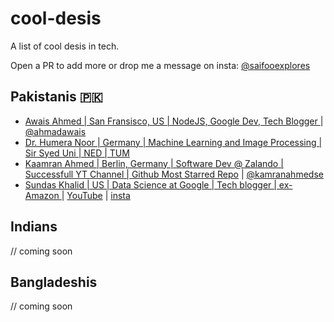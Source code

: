 # cool-desis
A list of cool desis in tech. 

Open a PR to add more or drop me a message on insta: [@saifooexplores](https://instagram.com/saifooexplores)

## Pakistanis 🇵🇰
- [Awais Ahmed | San Fransisco, US | NodeJS, Google Dev, Tech Blogger ](https://www.linkedin.com/in/mrahmadawais/) | [@ahmadawais](https://github.com/ahmadawais)
- [Dr. Humera Noor | Germany | Machine Learning and Image Processing | Sir Syed Uni | NED | TUM](https://www.linkedin.com/in/humeranoor/)
- [Kaamran Ahmed | Berlin, Germany | Software Dev @ Zalando | Successfull YT Channel | Github Most Starred Repo](https://www.linkedin.com/in/kaamranahmed/) | [@kamranahmedse](https://github.com/kamranahmedse)
- [Sundas Khalid | US | Data Science at Google | Tech blogger | ex-Amazon ](https://www.linkedin.com/in/sundaskhalid/) | [YouTube](https://www.youtube.com/channel/UCteRPiisgIoHtMgqHegpWAQ) | [insta](https://www.instagram.com/sundaskhalidd/)

## Indians
// coming soon

## Bangladeshis 
// coming soon
